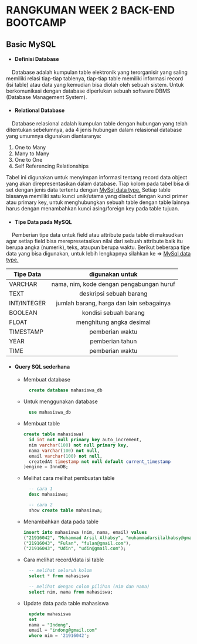 # RANGKUMAN WEEK 2 BACK-END BOOTCAMP

## Basic MySQL

- #### Definisi Database

&nbsp;&nbsp;&nbsp;&nbsp;Database adalah kumpulan table elektronik yang terorganisir yang saling memiliki relasi tiap-tiap tablenya, tiap-tiap table memiliki informasi record (isi table) atau data yang kemudian bisa diolah oleh sebuah sistem. Untuk berkomunikasi dengan database diperlukan sebuah software DBMS (Database Management System).

- #### Relational Database

&nbsp;&nbsp;&nbsp;&nbsp;Database relasional adalah kumpulan table dengan hubungan yang telah ditentukan sebelumnya, ada 4 jenis hubungan dalam relasional database yang umumnya digunakan diantaranya:

1. One to Many
2. Many to Many
3. One to One
4. Self Referencing Relationships

Tabel ini digunakan untuk menyimpan informasi tentang record data object yang akan direpresentasikan dalam database. Tiap kolom pada tabel bisa di set dengan jenis data tertentu dengan [MySql data type.](https://www.w3schools.com/sql/sql_datatypes.asp#:~:text=In%20MySQL%20there%20are%20three,numeric%2C%20and%20date%20and%20time) Setiap table biasanya memiliki satu kunci unik/utama yang disebut dengan kunci primer atau primary key, untuk menghubungkan sebuah table dengan table lainnya harus dengan menambahkan kunci asing/foreign key pada table tujuan.

- #### Tipe Data pada MySQL

&nbsp;&nbsp;&nbsp;&nbsp;Pemberian tipe data untuk field atau attribute pada table di maksudkan agar setiap field bisa merepresetasikan nilai dari sebuah attribute baik itu berupa angka (numerik), teks, ataupun berupa waktu. Berikut beberapa tipe data yang bisa digunakan, untuk lebih lengkapnya silahkan ke => [MySql data type.](https://www.w3schools.com/sql/sql_datatypes.asp#:~:text=In%20MySQL%20there%20are%20three,numeric%2C%20and%20date%20and%20time)

| Tipe Data   |             digunakan untuk              |
| ----------- | :--------------------------------------: |
| VARCHAR     | nama, nim, kode dengan pengabungan huruf |
| TEXT        |         deskripsi sebuah barang          |
| INT/INTEGER | jumlah barang, harga dan lain sebagainya |
| BOOLEAN     |          kondisi sebuah barang           |
| FLOAT       |         menghitung angka desimal         |
| TIMESTAMP   |             pemberian waktu              |
| YEAR        |             pemberian tahun              |
| TIME        |             pemberian waktu              |

- #### Query SQL sederhana

  - Membuat database

    ```sql
      create database mahasiswa_db
    ```

  - Untuk menggunakan database

    ```sql
      use mahasiswa_db
    ```

  - Membuat table

    ```sql
    create table mahasiswa(
      id int not null primary key auto_increment,
      nim varchar(100) not null primary key,
      nama varchar(100) not null,
      email varchar(100) not null,
      createdAt timestamp not null default current_timestamp
    )engine = InnoDB;
    ```

  - Melihat cara melihat pembuatan table

    ```sql
      -- cara 1
      desc mahasiswa;

      -- cara 2
      show create table mahasiswa;

    ```

  - Menambahkan data pada table

    ```sql
    insert into mahasiswa (nim, nama, email) values
    ("21916042", "Muhammad Arsil Alhabsy", "muhammadarsilalhabsy@gmail.com"),
    ("21916043", "Fulan", "fulan@gmail.com"),
    ("21916043", "Udin", "udin@gmail.com");
    ```

  - Cara melihat record/data isi table

    ```sql
      -- melihat seluruh kolom
      select * from mahasiswa

      -- melihat dengan colom pilihan (nim dan nama)
      select nim, nama from mahasiswa;
    ```

  - Update data pada table mahasiswa

    ```sql
      update mahasiswa
      set
      nama = "Indong",
      email = "indong@gmail.com"
      where nim = '21916042';
    ```
